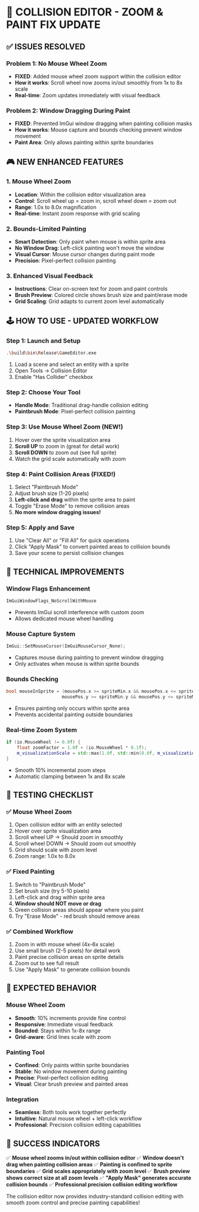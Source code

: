 # 🎨 COLLISION EDITOR - ZOOM & PAINT FIX UPDATE

## ✅ **ISSUES RESOLVED**

### **Problem 1: No Mouse Wheel Zoom**
- **FIXED**: Added mouse wheel zoom support within the collision editor
- **How it works**: Scroll wheel now zooms in/out smoothly from 1x to 8x scale
- **Real-time**: Zoom updates immediately with visual feedback

### **Problem 2: Window Dragging During Paint**
- **FIXED**: Prevented ImGui window dragging when painting collision masks
- **How it works**: Mouse capture and bounds checking prevent window movement
- **Paint Area**: Only allows painting within sprite boundaries

## 🎮 **NEW ENHANCED FEATURES**

### **1. Mouse Wheel Zoom**
- **Location**: Within the collision editor visualization area
- **Control**: Scroll wheel up = zoom in, scroll wheel down = zoom out
- **Range**: 1.0x to 8.0x magnification
- **Real-time**: Instant zoom response with grid scaling

### **2. Bounds-Limited Painting**
- **Smart Detection**: Only paint when mouse is within sprite area
- **No Window Drag**: Left-click painting won't move the window
- **Visual Cursor**: Mouse cursor changes during paint mode
- **Precision**: Pixel-perfect collision painting

### **3. Enhanced Visual Feedback**
- **Instructions**: Clear on-screen text for zoom and paint controls
- **Brush Preview**: Colored circle shows brush size and paint/erase mode
- **Grid Scaling**: Grid adapts to current zoom level automatically

## 🕹️ **HOW TO USE - UPDATED WORKFLOW**

### **Step 1: Launch and Setup**
```bash
.\build\bin\Release\GameEditor.exe
```
1. Load a scene and select an entity with a sprite
2. Open Tools → Collision Editor
3. Enable "Has Collider" checkbox

### **Step 2: Choose Your Tool**
- **Handle Mode**: Traditional drag-handle collision editing
- **Paintbrush Mode**: Pixel-perfect collision painting

### **Step 3: Use Mouse Wheel Zoom (NEW!)**
1. Hover over the sprite visualization area
2. **Scroll UP** to zoom in (great for detail work)
3. **Scroll DOWN** to zoom out (see full sprite)
4. Watch the grid scale automatically with zoom

### **Step 4: Paint Collision Areas (FIXED!)**
1. Select "Paintbrush Mode"
2. Adjust brush size (1-20 pixels)
3. **Left-click and drag** within the sprite area to paint
4. Toggle "Erase Mode" to remove collision areas
5. **No more window dragging issues!**

### **Step 5: Apply and Save**
1. Use "Clear All" or "Fill All" for quick operations
2. Click "Apply Mask" to convert painted areas to collision bounds
3. Save your scene to persist collision changes

## 🔧 **TECHNICAL IMPROVEMENTS**

### **Window Flags Enhancement**
```cpp
ImGuiWindowFlags_NoScrollWithMouse
```
- Prevents ImGui scroll interference with custom zoom
- Allows dedicated mouse wheel handling

### **Mouse Capture System**
```cpp
ImGui::SetMouseCursor(ImGuiMouseCursor_None);
```
- Captures mouse during painting to prevent window dragging
- Only activates when mouse is within sprite bounds

### **Bounds Checking**
```cpp
bool mouseInSprite = (mousePos.x >= spriteMin.x && mousePos.x <= spriteMax.x &&
                     mousePos.y >= spriteMin.y && mousePos.y <= spriteMax.y);
```
- Ensures painting only occurs within sprite area
- Prevents accidental painting outside boundaries

### **Real-time Zoom System**
```cpp
if (io.MouseWheel != 0.0f) {
    float zoomFactor = 1.0f + (io.MouseWheel * 0.1f);
    m_visualizationScale = std::max(1.0f, std::min(8.0f, m_visualizationScale * zoomFactor));
}
```
- Smooth 10% incremental zoom steps
- Automatic clamping between 1x and 8x scale

## 🎯 **TESTING CHECKLIST**

### ✅ **Mouse Wheel Zoom**
1. Open collision editor with an entity selected
2. Hover over sprite visualization area
3. Scroll wheel UP → Should zoom in smoothly
4. Scroll wheel DOWN → Should zoom out smoothly
5. Grid should scale with zoom level
6. Zoom range: 1.0x to 8.0x

### ✅ **Fixed Painting**
1. Switch to "Paintbrush Mode"
2. Set brush size (try 5-10 pixels)
3. Left-click and drag within sprite area
4. **Window should NOT move or drag**
5. Green collision areas should appear where you paint
6. Try "Erase Mode" - red brush should remove areas

### ✅ **Combined Workflow**
1. Zoom in with mouse wheel (4x-6x scale)
2. Use small brush (2-5 pixels) for detail work
3. Paint precise collision areas on sprite details
4. Zoom out to see full result
5. Use "Apply Mask" to generate collision bounds

## 🚀 **EXPECTED BEHAVIOR**

### **Mouse Wheel Zoom**
- **Smooth**: 10% increments provide fine control
- **Responsive**: Immediate visual feedback
- **Bounded**: Stays within 1x-8x range
- **Grid-aware**: Grid lines scale with zoom

### **Painting Tool**
- **Confined**: Only paints within sprite boundaries
- **Stable**: No window movement during painting
- **Precise**: Pixel-perfect collision editing
- **Visual**: Clear brush preview and painted areas

### **Integration**
- **Seamless**: Both tools work together perfectly
- **Intuitive**: Natural mouse wheel + left-click workflow
- **Professional**: Precision collision editing capabilities

## 🎉 **SUCCESS INDICATORS**

✅ **Mouse wheel zooms in/out within collision editor**
✅ **Window doesn't drag when painting collision areas**
✅ **Painting is confined to sprite boundaries**
✅ **Grid scales appropriately with zoom level**
✅ **Brush preview shows correct size at all zoom levels**
✅ **"Apply Mask" generates accurate collision bounds**
✅ **Professional precision collision editing workflow**

The collision editor now provides industry-standard collision editing with smooth zoom control and precise painting capabilities!
